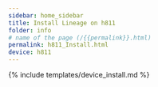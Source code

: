 ```yaml
---
sidebar: home_sidebar
title: Install Lineage on h811
folder: info
# name of the page (/{{permalink}}.html)
permalink: h811_Install.html
device: h811
---
```

{% include templates/device_install.md %}
